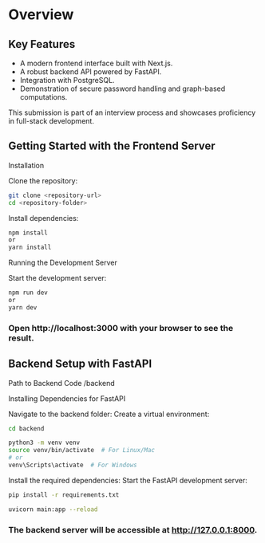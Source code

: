 # Overview
## Key Features
- A modern frontend interface built with Next.js.
- A robust backend API powered by FastAPI.
- Integration with PostgreSQL.
- Demonstration of secure password handling and graph-based computations.

This submission is part of an interview process and showcases proficiency in full-stack development.

## Getting Started with the Frontend Server

Installation

Clone the repository:
```bash
git clone <repository-url>
cd <repository-folder>
```

Install dependencies:
```bash
npm install
or
yarn install
```
Running the Development Server

Start the development server:
```bash
npm run dev
or
yarn dev
```
### Open http://localhost:3000 with your browser to see the result.


## Backend Setup with FastAPI

Path to Backend Code
/backend

Installing Dependencies for FastAPI

Navigate to the backend folder:
Create a virtual environment:
```bash
cd backend

python3 -m venv venv
source venv/bin/activate  # For Linux/Mac
# or
venv\Scripts\activate  # For Windows

```

Install the required dependencies:
Start the FastAPI development server:
```bash
pip install -r requirements.txt

uvicorn main:app --reload
```
### The backend server will be accessible at http://127.0.0.1:8000.